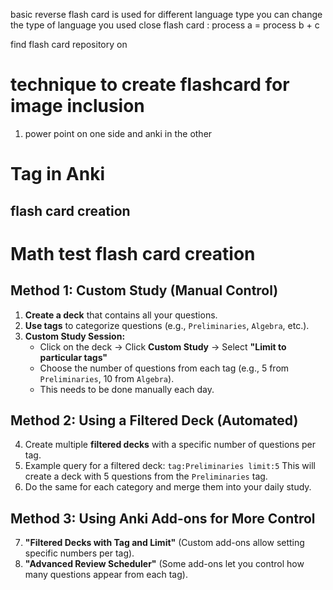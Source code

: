 basic reverse flash card is used for different language type you can change the type of language you used
close flash card  : process a = process b + c 

find flash card repository on  
# technique to create flashcard for image inclusion 

1. power point on one side and anki in the other 




# Tag in Anki  






## flash card creation  





# Math test  flash card creation
## Method 1: Custom Study (Manual Control)

1. **Create a deck** that contains all your questions.
2. **Use tags** to categorize questions (e.g., `Preliminaries`, `Algebra`, etc.).
3. **Custom Study Session:**
    - Click on the deck → Click **Custom Study** → Select **"Limit to particular tags"**
    - Choose the number of questions from each tag (e.g., 5 from `Preliminaries`, 10 from `Algebra`).
    - This needs to be done manually each day.

## Method 2: Using a Filtered Deck (Automated)

4. Create multiple **filtered decks** with a specific number of questions per tag.
5. Example query for a filtered deck:
    `tag:Preliminaries limit:5`
    This will create a deck with 5 questions from the `Preliminaries` tag.
6. Do the same for each category and merge them into your daily study.

## Method 3: Using Anki Add-ons for More Control

7. **"Filtered Decks with Tag and Limit"** (Custom add-ons allow setting specific numbers per tag).
8. **"Advanced Review Scheduler"** (Some add-ons let you control how many questions appear from each tag).
